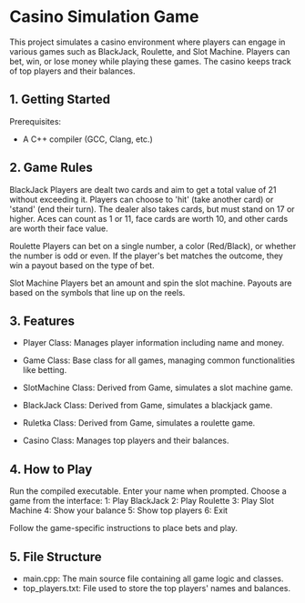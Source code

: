 # Casino Simulation Game

This project simulates a casino environment where players can engage in various games such as BlackJack, Roulette, and Slot Machine. Players can bet, win, or lose money while playing these games. The casino keeps track of top players and their balances.


## 1. Getting Started


Prerequisites:
- A C++ compiler (GCC, Clang, etc.)

## 2. Game Rules

BlackJack
Players are dealt two cards and aim to get a total value of 21 without exceeding it.
Players can choose to 'hit' (take another card) or 'stand' (end their turn).
The dealer also takes cards, but must stand on 17 or higher.
Aces can count as 1 or 11, face cards are worth 10, and other cards are worth their face value.

Roulette
Players can bet on a single number, a color (Red/Black), or whether the number is odd or even.
If the player's bet matches the outcome, they win a payout based on the type of bet.

Slot Machine
Players bet an amount and spin the slot machine.
Payouts are based on the symbols that line up on the reels.

## 3. Features

- Player Class: Manages player information including name and money.

- Game Class: Base class for all games, managing common functionalities like betting.

- SlotMachine Class: Derived from Game, simulates a slot machine game.

- BlackJack Class: Derived from Game, simulates a blackjack game.

- Ruletka Class: Derived from Game, simulates a roulette game.

- Casino Class: Manages top players and their balances.


## 4. How to Play

Run the compiled executable.
Enter your name when prompted.
Choose a game from the interface:
1: Play BlackJack
2: Play Roulette
3: Play Slot Machine
4: Show your balance
5: Show top players
6: Exit

Follow the game-specific instructions to place bets and play.

## 5. File Structure

- main.cpp: The main source file containing all game logic and classes.
- top_players.txt: File used to store the top players' names and balances.
